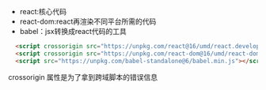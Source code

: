 - react:核心代码
- react-dom:react再渲染不同平台所需的代码
- babel：jsx转换成react代码的工具

```html
  <script crossorigin src="https://unpkg.com/react@16/umd/react.development.js"></script>
  <script crossorigin src="https://unpkg.com/react-dom@16/umd/react-dom.development.js"></script>
  <script src="https://unpkg.com/babel-standalone@6/babel.min.js"></script>
```



crossorigin 属性是为了拿到跨域脚本的错误信息